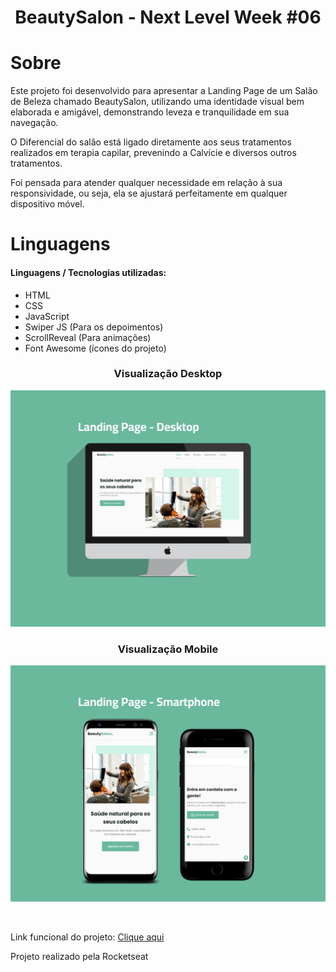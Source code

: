 <h1 align="center">BeautySalon - Next Level Week #06</h1>

# Sobre

<p>Este projeto foi desenvolvido para apresentar a Landing Page de um Salão de Beleza chamado BeautySalon, utilizando uma identidade visual bem elaborada e amigável, demonstrando leveza e tranquilidade em sua navegação.</p>

<p>O Diferencial do salão está ligado diretamente aos seus tratamentos realizados em terapia capilar, prevenindo a Calvície e diversos outros tratamentos.</p>

<p>Foi pensada para atender qualquer necessidade em relação à sua responsividade, ou seja, ela se ajustará perfeitamente em qualquer dispositivo móvel.</p>

# Linguagens

<h4>Linguagens / Tecnologias utilizadas:</h4>
<ul>
    <li>HTML</li>
    <li>CSS</li>
    <li>JavaScript</li>
    <li>Swiper JS (Para os depoimentos)</li>
    <li>ScrollReveal (Para animações)</li>
    <li>Font Awesome (ícones do projeto)</li>
    
</ul>

<h3 align="center">Visualização Desktop</h3>
<p align="center">
<img src="Assets/desktop%20view.png">
</p>

<h3 align="center">Visualização Mobile</h3>
<p align="center">
<img src="Assets/mobile%20view.png">
</p>

<br>
<p>Link funcional do projeto: <a href="https://paulinhorox.github.io/beautysalon/">Clique aqui</a></p>

<p font-size="10">Projeto realizado pela Rocketseat</p>